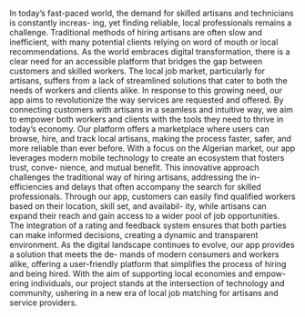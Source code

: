 In today’s fast-paced world, the demand for skilled artisans and technicians is constantly increas-
ing, yet finding reliable, local professionals remains a challenge. Traditional methods of hiring
artisans are often slow and inefficient, with many potential clients relying on word of mouth or
local recommendations. As the world embraces digital transformation, there is a clear need for
an accessible platform that bridges the gap between customers and skilled workers. The local
job market, particularly for artisans, suffers from a lack of streamlined solutions that cater to
both the needs of workers and clients alike.
In response to this growing need, our app aims to revolutionize the way services are requested
and offered. By connecting customers with artisans in a seamless and intuitive way, we aim to
empower both workers and clients with the tools they need to thrive in today’s economy. Our
platform offers a marketplace where users can browse, hire, and track local artisans, making the
process faster, safer, and more reliable than ever before. With a focus on the Algerian market,
our app leverages modern mobile technology to create an ecosystem that fosters trust, conve-
nience, and mutual benefit.
This innovative approach challenges the traditional way of hiring artisans, addressing the in-
efficiencies and delays that often accompany the search for skilled professionals. Through our
app, customers can easily find qualified workers based on their location, skill set, and availabil-
ity, while artisans can expand their reach and gain access to a wider pool of job opportunities.
The integration of a rating and feedback system ensures that both parties can make informed
decisions, creating a dynamic and transparent environment.
As the digital landscape continues to evolve, our app provides a solution that meets the de-
mands of modern consumers and workers alike, offering a user-friendly platform that simplifies
the process of hiring and being hired. With the aim of supporting local economies and empow-
ering individuals, our project stands at the intersection of technology and community, ushering
in a new era of local job matching for artisans and service providers.

